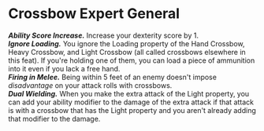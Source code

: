 # Crossbow Expert <span class="md-tag">General</span>
***Ability Score Increase.*** Increase your dexterity score by 1.<br>
***Ignore Loading.*** You ignore the Loading property of the Hand Crossbow, Heavy Crossbow, and Light Crossbow (all called crossbows elsewhere in this feat). If you're holding one of them, you can load a piece of ammunition into it even if you lack a free hand.<br>
***Firing in Melee.*** Being within 5 feet of an enemy doesn't impose *disadvantage* on your attack rolls with crossbows.<br>
***Dual Wielding.*** When you make the extra attack of the Light property, you can add your ability modifier to the damage of the extra attack if that attack is with a crossbow that has the Light property and you aren't already adding that modifier to the damage.

[^1]: ***Prerequisite:*** Level 4+, Dexterity 13+